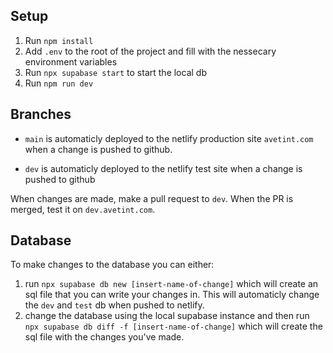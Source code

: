 ## Setup

1. Run ```npm install```
2. Add ```.env``` to the root of the project and fill with the nessecary environment variables
3. Run ```npx supabase start``` to start the local db
4. Run ```npm run dev```

## Branches

- ```main``` is automaticly deployed to the netlify production site ```avetint.com``` when a change is pushed to github.

- ```dev``` is automaticly deployed to the netlify test site when a change is pushed to github

When changes are made, make a pull request to ```dev```. When the PR is merged, test it on ```dev.avetint.com```.

## Database
To make changes to the database you can either:
1. run ```npx supabase db new [insert-name-of-change]```
which will create an sql file that you can write your changes in. This will automaticly change the ```dev``` and ```test``` db when pushed to netlify.
2. change the database using the local supabase instance and then run ```npx supabase db diff -f [insert-name-of-change]``` which will create the sql file with the changes you've made.